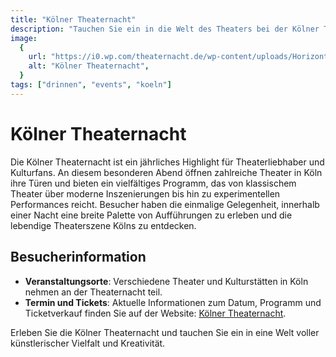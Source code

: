 ```yaml
---
title: "Kölner Theaternacht"
description: "Tauchen Sie ein in die Welt des Theaters bei der Kölner Theaternacht, einem Event, das die Vielfalt der Kölner Bühnenlandschaft in einer Nacht präsentiert"
image:
  {
    url: "https://i0.wp.com/theaternacht.de/wp-content/uploads/Horizont_Foto_niklasberg-scaled.jpg?resize=1536%2C1025&ssl=1",
    alt: "Kölner Theaternacht",
  }
tags: ["drinnen", "events", "koeln"]
---
```


# Kölner Theaternacht

Die Kölner Theaternacht ist ein jährliches Highlight für Theaterliebhaber und Kulturfans. An diesem besonderen Abend öffnen zahlreiche Theater in Köln ihre Türen und bieten ein vielfältiges Programm, das von klassischem Theater über moderne Inszenierungen bis hin zu experimentellen Performances reicht. Besucher haben die einmalige Gelegenheit, innerhalb einer Nacht eine breite Palette von Aufführungen zu erleben und die lebendige Theaterszene Kölns zu entdecken.

## Besucherinformation

- **Veranstaltungsorte**: Verschiedene Theater und Kulturstätten in Köln nehmen an der Theaternacht teil.
- **Termin und Tickets**: Aktuelle Informationen zum Datum, Programm und Ticketverkauf finden Sie auf der Website: [Kölner Theaternacht](https://theaternacht.de).

Erleben Sie die Kölner Theaternacht und tauchen Sie ein in eine Welt voller künstlerischer Vielfalt und Kreativität.
